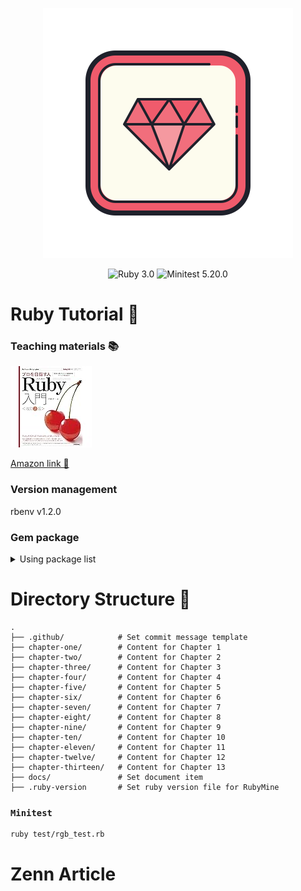 <p align="center">
    <img src="./docs/logo.svg" width="400" alt="logo">
</p>

<p align="center">
<img src="https://img.shields.io/badge/Ruby-3.0-red.svg?logo=ruby&style=flat" alt="Ruby 3.0">
<img src="https://img.shields.io/badge/Minitest-5.20.0-green.svg?style=flat" alt="Minitest 5.20.0">
</p>

# Ruby Tutorial 🔰

### Teaching materials 📚

<p align="left">
    <img src="./docs/book.jpg" alt="book">
</p>
<a href="https://www.amazon.co.jp/%E3%83%97%E3%83%AD%E3%82%92%E7%9B%AE%E6%8C%87%E3%81%99%E4%BA%BA%E3%81%AE%E3%81%9F%E3%82%81%E3%81%AERuby%E5%85%A5%E9%96%80-%E8%A8%80%E8%AA%9E%E4%BB%95%E6%A7%98%E3%81%8B%E3%82%89%E3%83%86%E3%82%B9%E3%83%88%E9%A7%86%E5%8B%95%E9%96%8B%E7%99%BA%E3%83%BB%E3%83%87%E3%83%90%E3%83%83%E3%82%B0%E6%8A%80%E6%B3%95%E3%81%BE%E3%81%A7-Software-Design-plus%E3%82%B7%E3%83%AA%E3%83%BC%E3%82%BA/dp/4774193976">Amazon link 🔗</a>

### Version management

rbenv v1.2.0

### Gem package 

<details>
  <summary>Using package list</summary>
</details>

# Directory Structure 📁

```
.
├── .github/            # Set commit message template
├── chapter-one/        # Content for Chapter 1
├── chapter-two/        # Content for Chapter 2
├── chapter-three/      # Content for Chapter 3
├── chapter-four/       # Content for Chapter 4
├── chapter-five/       # Content for Chapter 5
├── chapter-six/        # Content for Chapter 6
├── chapter-seven/      # Content for Chapter 7
├── chapter-eight/      # Content for Chapter 8
├── chapter-nine/       # Content for Chapter 9
├── chapter-ten/        # Content for Chapter 10
├── chapter-eleven/     # Content for Chapter 11
├── chapter-twelve/     # Content for Chapter 12
├── chapter-thirteen/   # Content for Chapter 13
├── docs/               # Set document item
├── .ruby-version       # Set ruby version file for RubyMine
```

### `Minitest`

```sh
ruby test/rgb_test.rb
```

# Zenn Article